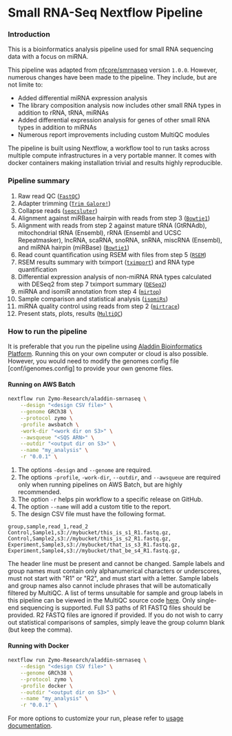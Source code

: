 # Small RNA-Seq Nextflow Pipeline

### Introduction
This is a bioinformatics analysis pipeline used for small RNA sequencing data with a focus on miRNA. 

This pipeline was adapted from [nfcore/smrnaseq](https://github.com/nf-core/smrnaseq) version `1.0.0`. However, numerous changes have been made to the pipeline. They include, but are not limite to:
* Added differential miRNA expression analysis
* The library composition analysis now includes other small RNA types in addition to rRNA, tRNA, miRNAs
* Added differential expression analysis for genes of other small RNA types in addition to miRNAs
* Numerous report improvements including custom MultiQC modules

The pipeline is built using Nextflow, a workflow tool to run tasks across multiple compute infrastructures in a very portable manner. It comes with docker containers making installation trivial and results highly reproducible.

### Pipeline summary

1. Raw read QC ([`FastQC`](https://www.bioinformatics.babraham.ac.uk/projects/fastqc/))
2. Adapter trimming ([`Trim Galore!`](https://www.bioinformatics.babraham.ac.uk/projects/trim_galore/))
3. Collapse reads ([`seqcsluter`](https://seqcluster.readthedocs.io/mirna_annotation.html#processing-of-reads))
4. Alignment against miRBase hairpin with reads from step 3 ([`Bowtie1`](http://bowtie-bio.sourceforge.net/index.shtml))
5. Alignment with reads from step 2 against mature tRNA (GtRNAdb), mitochondrial tRNA (Ensembl), rRNA (Ensembl and UCSC Repeatmasker), lncRNA, scaRNA, snoRNA, snRNA, miscRNA (Ensembl), and miRNA hairpin (miRBase) ([`Bowtie1`](http://bowtie-bio.sourceforge.net/index.shtml)) 
6. Read count quantification using RSEM with files from step 5 ([`RSEM`](http://deweylab.github.io/RSEM/README.html))
7. RSEM results summary with tximport ([`tximport`](https://bioconductor.org/packages/release/bioc/vignettes/tximport/inst/doc/tximport.html)) and RNA type quantification
8. Differential expression analysis of non-miRNA RNA types calculated with DESeq2 from step 7 tximport summary ([`DESeq2`](https://bioconductor.org/packages/release/bioc/html/DESeq2.html))
9. miRNA and isomiR annotation from step 4 ([`mirtop`](https://github.com/miRTop/mirtop))
10. Sample comparison and statistical analysis ([`isomiRs`](https://www.bioconductor.org/packages/release/bioc/html/isomiRs.html))
11. miRNA quality control using reads from step 2 ([`mirtrace`](https://github.com/friedlanderlab/mirtrace))
12. Present stats, plots, results ([`MultiQC`](http://multiqc.info/))

### How to run the pipeline
It is preferable that you run the pipeline using [Aladdin Bioinformatics Platform](https://www.aladdin101.org/). Running this on your own computer or cloud is also possible. However, you would need to modify the genomes config file [conf/igenomes.config] to provide your own genome files.

#### Running on AWS Batch
``` bash
nextflow run Zymo-Research/aladdin-smrnaseq \
    --design "<design CSV file>" \
    --genome GRCh38 \
    --protocol zymo \
    -profile awsbatch \
    -work-dir "<work dir on S3>" \
    --awsqueue "<SQS ARN>" \
    --outdir "<output dir on S3>" \
    --name "my_analysis" \
    -r "0.0.1" \
```
1. The options `-design` and `--genome` are required.
2. The options `-profile`, `-work-dir`, `--outdir`, and `--awsqueue` are required only when running pipelines on AWS Batch, but are highly recommended.
3. The option `-r` helps pin workflow to a specific release on GitHub.
5. The option `--name` will add a custom title to the report.
6. The design CSV file must have the following format.
```
group,sample,read_1,read_2
Control,Sample1,s3://mybucket/this_is_s1_R1.fastq.gz,
Control,Sample2,s3://mybucket/this_is_s2_R1.fastq.gz,
Experiment,Sample3,s3://mybucket/that_is_s3_R1.fastq.gz,
Experiment,Sample4,s3://mybucket/that_be_s4_R1.fastq.gz,
```
The header line must be present and cannot be changed. Sample labels and group names must contain only alphanumerical characters or underscores, must not start with "R1" or "R2", and must start with a letter. Sample labels and group names also cannot include phrases that will be automatically filtered by MultiQC. A list of terms unsuitable for sample and group labels in this pipeline can be viewed in the MultiQC source code [here](https://github.com/ewels/MultiQC/blob/b936a7a6d7050f3edc1ceefe8ae6ecd93865bf66/multiqc/utils/config_defaults.yaml#L150-L284). Only single-end sequencing is supported. Full S3 paths of R1 FASTQ files should be provided. R2 FASTQ files are ignored if provided. If you do not wish to carry out statistical comparisons of samples, simply leave the group column blank (but keep the comma).

#### Running with Docker
``` bash
nextflow run Zymo-Research/aladdin-smrnaseq \
    --design "<design CSV file>" \
    --genome GRCh38 \
    --protocol zymo \
    -profile docker \
    --outdir "<output dir on S3>" \
    --name "my_analysis" \
    -r "0.0.1" \
```

For more options to customize your run, please refer to [usage documentation](docs/usage.md).
